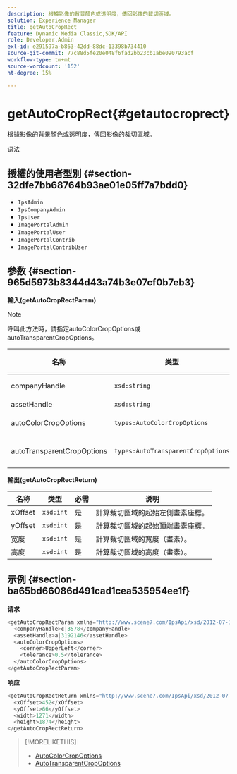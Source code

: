 ```yaml
---
description: 根據影像的背景顏色或透明度，傳回影像的裁切區域。
solution: Experience Manager
title: getAutoCropRect
feature: Dynamic Media Classic,SDK/API
role: Developer,Admin
exl-id: e291597a-b863-42dd-88dc-13398b734410
source-git-commit: 77c88d5fe20e048f6fad2bb23cb1abe090793acf
workflow-type: tm+mt
source-wordcount: '152'
ht-degree: 15%

---
```


# getAutoCropRect{#getautocroprect}

根據影像的背景顏色或透明度，傳回影像的裁切區域。

语法

## 授權的使用者型別 {#section-32dfe7bb68764b93ae01e05ff7a7bdd0}

* `IpsAdmin`
* `IpsCompanyAdmin`
* `IpsUser`
* `ImagePortalAdmin`
* `ImagePortalUser`
* `ImagePortalContrib`
* `ImagePortalContribUser`

## 参数 {#section-965d5973b8344d43a74b3e07cf0b7eb3}

**輸入(getAutoCropRectParam)**

>[!NOTE]
>
>呼叫此方法時，請指定autoColorCropOptions或autoTransparentCropOptions。

| 名称 | 类型 | 必需 | 说明 |
|---|---|---|---|
| companyHandle | `xsd:string` | 是 | 擁有您要使用之資產的公司的控制代碼。 |
| assetHandle | `xsd:string` | 是 | 您要使用之資產的控點。 |
| autoColorCropOptions | `types:AutoColorCropOptions` | 否 | 根據顏色計算裁切矩形。 另請參閱 [AutoColorCropOptions](../../../types/c-data-types/r-auto-color-crop-options.md#reference-976c3a1f8e47473cae016a4e9e09e4a6). |
| autoTransparentCropOptions | `types:AutoTransparentCropOptions` | 否 | 根據透明度計算裁切矩形。 另請參閱 [AutoTransparentCropOptions](../../../types/c-data-types/r-auto-transparent-crop-options.md#reference-f4460b3bdf814f4c85e4f097ea4e6e2b). |

**輸出(getAutoCropRectReturn)**

| 名称 | 类型 | 必需 | 说明 |
|---|---|---|---|
| xOffset | `xsd:int` | 是 | 計算裁切區域的起始左側畫素座標。 |
| yOffset | `xsd:int` | 是 | 計算裁切區域的起始頂端畫素座標。 |
| 宽度 | `xsd:int` | 是 | 計算裁切區域的寬度（畫素）。 |
| 高度 | `xsd:int` | 是 | 計算裁切區域的高度（畫素）。 |

## 示例 {#section-ba65bd66086d491cad1cea535954ee1f}

**请求**

```java
<getAutoCropRectParam xmlns="http://www.scene7.com/IpsApi/xsd/2012-07-31-beta">
  <companyHandle>c|3578</companyHandle>
  <assetHandle>a|3192146</assetHandle>
  <autoColorCropOptions>
    <corner>UpperLeft</corner>
    <tolerance>0.5</tolerance>
  </autoColorCropOptions>
</getAutoCropRectParam>
```

**响应**

```java
<getAutoCropRectReturn xmlns="http://www.scene7.com/IpsApi/xsd/2012-07-31-beta">
  <xOffset>452</xOffset>
  <yOffset>66</yOffset>
  <width>1271</width>
  <height>1874</height>
</getAutoCropRectReturn>
```

>[!MORELIKETHIS]
>
>* [AutoColorCropOptions](../../../types/c-data-types/r-auto-color-crop-options.md#reference-976c3a1f8e47473cae016a4e9e09e4a6)
>* [AutoTransparentCropOptions](../../../types/c-data-types/r-auto-transparent-crop-options.md#reference-f4460b3bdf814f4c85e4f097ea4e6e2b)

